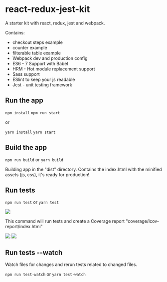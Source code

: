 # react-redux-jest-kit
A starter kit with react, redux, jest and webpack.

Contains:

* checkout steps example
* counter example
* filterable table example
* Webpack dev and production config
* ES6 - 7 Support with Babel
* HRM - Hot module replacement support
* Sass support
* ESlint to keep your js readable
* Jest - unit testing framework


## Run the app

```npm install```
```npm run start```

or

```yarn install```
```yarn start```

## Build the app
```npm run build``` or ```yarn build```

Building app in the "dist" directory. Contains the index.html with the minified assets (js, css), it's ready for production!.

## Run tests

```npm run test``` or ```yarn test```

![](i.http://imgur.com/Yf4YGGZ.jpg)

This command will run tests and create a Coverage report "coverage/lcov-report/index.html"

![](i.http://imgur.com/KsKduK4.jpg)
![](i.http://imgur.com/oGikWWk.jpg)

## Run tests --watch

Watch files for changes and rerun tests related to changed files.

```npm run test-watch``` or ```yarn test-watch```
